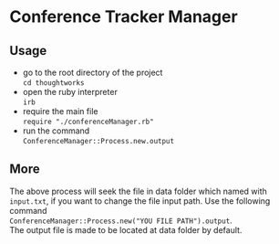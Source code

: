 # Conference Tracker Manager

## Usage  
* go to the root directory of the project  
`cd thoughtworks`  
* open the ruby interpreter  
`irb`  
* require the main file  
`require "./conferenceManager.rb"`  
* run the command  
`ConferenceManager::Process.new.output`  

## More  
The above process will seek the file in data folder which named with `input.txt`,
if you want to change the file input path. Use the following command  
`ConferenceManager::Process.new("YOU FILE PATH").output`.   
The output file is made to be located at data folder by default.
